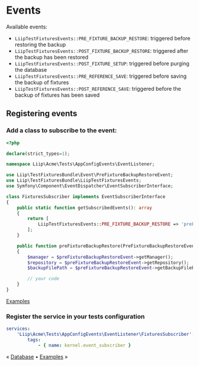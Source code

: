 # Events

Available events:

- `LiipTestFixturesEvents::PRE_FIXTURE_BACKUP_RESTORE`: triggered before restoring the backup
- `LiipTestFixturesEvents::POST_FIXTURE_BACKUP_RESTORE`: triggered after the backup has been restored
- `LiipTestFixturesEvents::POST_FIXTURE_SETUP`: triggered before purging the database
- `LiipTestFixturesEvents::PRE_REFERENCE_SAVE`: triggered before saving the backup of fixtures
- `LiipTestFixturesEvents::POST_REFERENCE_SAVE`: triggered before the backup of fixtures has been saved

## Registering events

### Add a class to subscribe to the event:

```php
<?php

declare(strict_types=1);

namespace Liip\Acme\Tests\AppConfigEvents\EventListener;

use Liip\TestFixturesBundle\Event\PreFixtureBackupRestoreEvent;
use Liip\TestFixturesBundle\LiipTestFixturesEvents;
use Symfony\Component\EventDispatcher\EventSubscriberInterface;

class FixturesSubscriber implements EventSubscriberInterface
{
    public static function getSubscribedEvents(): array
    {
        return [
            LiipTestFixturesEvents::PRE_FIXTURE_BACKUP_RESTORE => 'preFixtureBackupRestore',
        ];
    }

    public function preFixtureBackupRestore(PreFixtureBackupRestoreEvent $preFixtureBackupRestoreEvent): void
    {
        $manager = $preFixtureBackupRestoreEvent->getManager();
        $repository = $preFixtureBackupRestoreEvent->getRepository();
        $backupFilePath = $preFixtureBackupRestoreEvent->getBackupFilePath();

        // your code
    }
}
```

[Examples](../tests/AppConfigEvents/EventListener/FixturesSubscriber.php)

### Register the service in your tests configuration

```yaml
services:
    'Liip\Acme\Tests\AppConfigEvents\EventListener\FixturesSubscriber':
        tags:
            - { name: kernel.event_subscriber }
```

« [Database](./database.md) • [Examples](./examples.md) »
